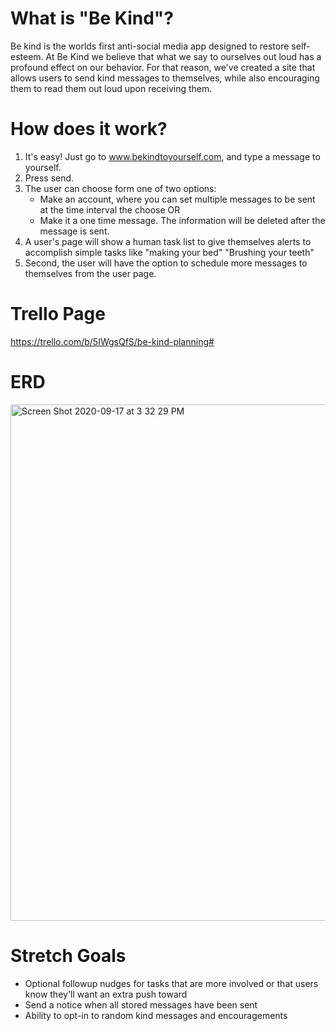 # What is "Be Kind"?

Be kind is the worlds first anti-social media app designed to restore self-esteem.
At Be Kind we believe that what we say to ourselves out loud has a profound effect on our behavior.
For that reason, we've created a site that allows users to send kind messages to themselves, 
while also encouraging them to read them out loud upon receiving them.

# How does it work?
1. It's easy! Just go to www.bekindtoyourself.com, and type a message to yourself.
2. Press send. 
3. The user can choose form one of two options:
    - Make an account, where you can set multiple messages to be sent at the time interval the choose OR 
    - Make it a one time message. The information will be deleted after the message is sent.
4. A user's page will show a human task list to give themselves alerts to accomplish simple tasks like "making your bed" "Brushing your teeth"
5. Second, the user will have the option to schedule more messages to themselves from the user page.

# Trello Page
https://trello.com/b/5IWgsQfS/be-kind-planning#

# ERD

<img width="826" alt="Screen Shot 2020-09-17 at 3 32 29 PM" src="https://user-images.githubusercontent.com/65870863/93525053-11f57480-f8fb-11ea-9e33-574644c553bf.png">


# Stretch Goals
- Optional followup nudges for tasks that are more involved or that users know they'll want an extra push toward
- Send a notice when all stored messages have been sent
- Ability to opt-in to random kind messages and encouragements